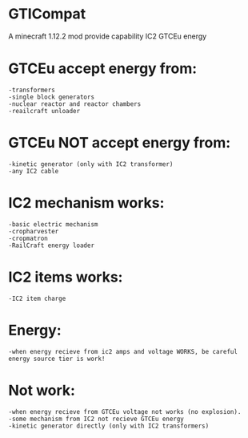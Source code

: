# GTICompat
A minecraft 1.12.2 mod provide capability IC2 GTCEu energy
# GTCEu accept energy from:
    -transformers
    -single block generators
    -nuclear reactor and reactor chambers
    -reailcraft unloader
# GTCEu NOT accept energy from:
    -kinetic generator (only with IC2 transformer)
    -any IC2 cable
# IC2 mechanism works:
    -basic electric mechanism
    -cropharvester
    -cropmatron
    -RailCraft energy loader
# IC2 items works:
    -IC2 item charge
# Energy:
    -when energy recieve from ic2 amps and voltage WORKS, be careful energy source tier is work!
# Not work:
    -when energy recieve from GTCEu voltage not works (no explosion).
    -some mechanism from IC2 not recieve GTCEu energy
    -kinetic generator directly (only with IC2 transformers)
